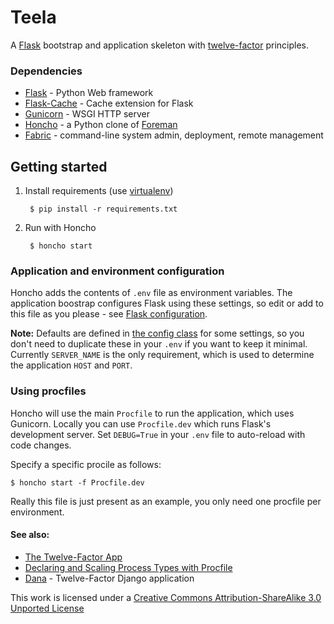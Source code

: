 # Teela

A [Flask](http://flask.pocoo.org/) bootstrap and application skeleton with [twelve-factor](http://www.12factor.net/) principles.

### Dependencies

- [Flask](http://flask.pocoo.org/) - Python Web framework
- [Flask-Cache](http://pythonhosted.org/Flask-Cache/) - Cache extension for Flask
- [Gunicorn](http://gunicorn.org/) - WSGI HTTP server
- [Honcho](https://github.com/nickstenning/honcho) - a Python clone of [Foreman](http://ddollar.github.com/foreman/)
- [Fabric](http://fabfile.org/) - command-line system admin, deployment, remote management

## Getting started

1. Install requirements (use [virtualenv](https://pypi.python.org/pypi/virtualenv))

        $ pip install -r requirements.txt

2. Run with Honcho

        $ honcho start

### Application and environment configuration

Honcho adds the contents of `.env` file as environment variables. The application boostrap configures Flask using these settings, so edit or add to this file as you please - see [Flask configuration](http://flask.pocoo.org/docs/config/).

**Note:** Defaults are defined in [the config class](teela/config.py) for some settings, so you don't need to duplicate these in your `.env` if you want to keep it minimal. Currently `SERVER_NAME` is the only requirement, which is used to determine the application `HOST` and `PORT`.

### Using procfiles

Honcho will use the main `Procfile` to run the application, which uses Gunicorn. Locally you can use `Procfile.dev` which runs Flask's development server. Set `DEBUG=True` in your `.env` file to auto-reload with code changes.

Specify a specific procile as follows:

    $ honcho start -f Procfile.dev

Really this file is just present as an example, you only need one procfile per environment.

#### See also:

- [The Twelve-Factor App](http://www.12factor.net/)
- [Declaring and Scaling Process Types with Procfile](https://devcenter.heroku.com/articles/procfile)
- [Dana](https://github.com/marchibbins/dana) - Twelve-Factor Django application

This work is licensed under a [Creative Commons Attribution-ShareAlike 3.0 Unported License](http://creativecommons.org/licenses/by-sa/3.0)